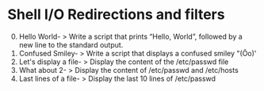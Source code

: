 # Shell I/O Redirections and filters
0. Hello World- > Write a script that prints “Hello, World”, followed by a new line to the standard output.
1. Confused Smiley- > Write a script that displays a confused smiley "(Ôo)'
2. Let's display a file- > Display the content of the /etc/passwd file
3. What about 2- > Display the content of /etc/passwd and /etc/hosts
4. Last lines of a file- > Display the last 10 lines of /etc/passwd
